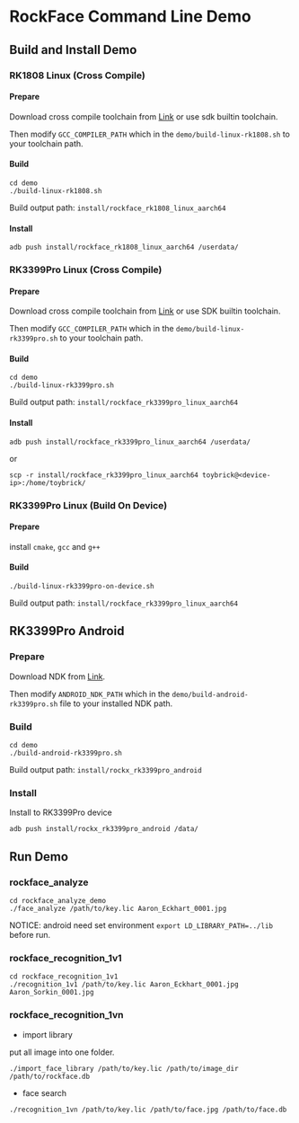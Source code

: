 # RockFace Command Line Demo

## Build and Install Demo

### RK1808 Linux (Cross Compile)

#### Prepare

Download cross compile toolchain from [Link](https://releases.linaro.org/components/toolchain/binaries/6.3-2017.05/aarch64-linux-gnu/) or use sdk builtin toolchain.

Then modify `GCC_COMPILER_PATH` which in the `demo/build-linux-rk1808.sh` to your toolchain path.

#### Build

```
cd demo
./build-linux-rk1808.sh
```

Build output path: `install/rockface_rk1808_linux_aarch64`

#### Install

```
adb push install/rockface_rk1808_linux_aarch64 /userdata/
```

### RK3399Pro Linux (Cross Compile)

#### Prepare

Download cross compile toolchain from [Link](https://releases.linaro.org/components/toolchain/binaries/6.3-2017.05/aarch64-linux-gnu/) or use SDK builtin toolchain.

Then modify `GCC_COMPILER_PATH` which in the `demo/build-linux-rk3399pro.sh` to your toolchain path.

#### Build

```
cd demo
./build-linux-rk3399pro.sh
```

Build output path: `install/rockface_rk3399pro_linux_aarch64`

#### Install

```
adb push install/rockface_rk3399pro_linux_aarch64 /userdata/
```

or

```
scp -r install/rockface_rk3399pro_linux_aarch64 toybrick@<device-ip>:/home/toybrick/
```

### RK3399Pro Linux (Build On Device)

#### Prepare

install `cmake`, `gcc` and `g++`

#### Build

```
./build-linux-rk3399pro-on-device.sh
```

Build output path: `install/rockface_rk3399pro_linux_aarch64`

## RK3399Pro Android

### Prepare

Download NDK from [Link](https://developer.android.google.cn/ndk/downloads).

Then modify `ANDROID_NDK_PATH` which in the `demo/build-android-rk3399pro.sh` file to your installed NDK path.

### Build

```
cd demo
./build-android-rk3399pro.sh
```

Build output path: `install/rockx_rk3399pro_android`

### Install

Install to RK3399Pro device

```
adb push install/rockx_rk3399pro_android /data/
```

## Run Demo

### rockface_analyze

```
cd rockface_analyze_demo
./face_analyze /path/to/key.lic Aaron_Eckhart_0001.jpg
```

NOTICE: android need set environment `export LD_LIBRARY_PATH=../lib` before run.

### rockface_recognition_1v1

```
cd rockface_recognition_1v1
./recognition_1v1 /path/to/key.lic Aaron_Eckhart_0001.jpg Aaron_Sorkin_0001.jpg
```

### rockface_recognition_1vn

- import library

put all image into one folder.

```
./import_face_library /path/to/key.lic /path/to/image_dir /path/to/rockface.db
```

- face search

```
./recognition_1vn /path/to/key.lic /path/to/face.jpg /path/to/face.db
```